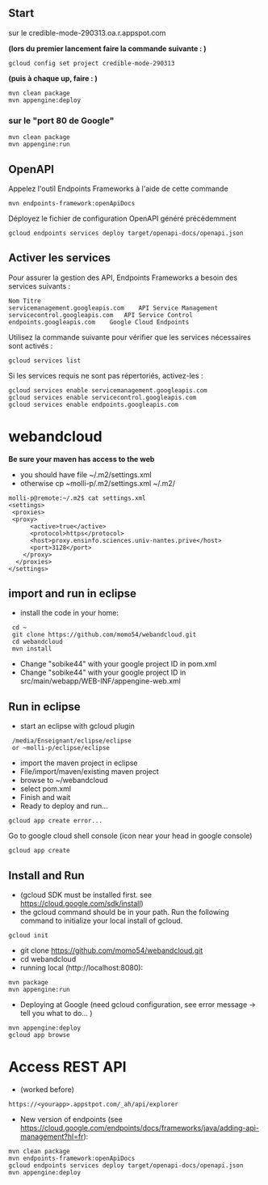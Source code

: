 ## Start 

sur le credible-mode-290313.oa.r.appspot.com

**(lors du premier lancement faire la commande suivante : )** 

    gcloud config set project credible-mode-290313

**(puis à chaque up, faire : )**

    mvn clean package
    mvn appengine:deploy




### sur le "port 80 de Google"
    mvn clean package
    mvn appengine:run

##  OpenAPI

Appelez l'outil Endpoints Frameworks à l'aide de cette commande 

    mvn endpoints-framework:openApiDocs

Déployez le fichier de configuration OpenAPI généré précédemment

    gcloud endpoints services deploy target/openapi-docs/openapi.json


## Activer les services

Pour assurer la gestion des API, Endpoints Frameworks a besoin des services suivants :

    Nom	Titre
    servicemanagement.googleapis.com	API Service Management
    servicecontrol.googleapis.com	API Service Control
    endpoints.googleapis.com	Google Cloud Endpoints

Utilisez la commande suivante pour vérifier que les services nécessaires sont activés :

    gcloud services list

Si les services requis ne sont pas répertoriés, activez-les :

    gcloud services enable servicemanagement.googleapis.com
    gcloud services enable servicecontrol.googleapis.com
    gcloud services enable endpoints.googleapis.com

# webandcloud

**Be sure your maven has access to the web**
* you should have file ~/.m2/settings.xml
* otherwise cp ~molli-p/.m2/settings.xml ~/.m2/

```
molli-p@remote:~/.m2$ cat settings.xml
<settings>
 <proxies>
 <proxy>
      <active>true</active>
      <protocol>https</protocol>
      <host>proxy.ensinfo.sciences.univ-nantes.prive</host>
      <port>3128</port>
    </proxy>
  </proxies>
</settings>
```

## import and run in eclipse
* install the code in your home:
```
 cd ~
 git clone https://github.com/momo54/webandcloud.git
 cd webandcloud
 mvn install
```
* Change "sobike44" with your google project ID in pom.xml
* Change "sobike44" with your google project ID in src/main/webapp/WEB-INF/appengine-web.xml

## Run in eclipse

* start an eclipse with gcloud plugin
```
 /media/Enseignant/eclipse/eclipse
 or ~molli-p/eclipse/eclipse
 ```
* import the maven project in eclipse
 * File/import/maven/existing maven project
 * browse to ~/webandcloud
 * select pom.xml
 * Finish and wait
 * Ready to deploy and run...
 ```
 gcloud app create error...
 ```
 Go to google cloud shell console (icon near your head in google console)
 ```
 gcloud app create
 ```


## Install and Run 
* (gcloud SDK must be installed first. see https://cloud.google.com/sdk/install)
 * the gcloud command should be in your path. Run the following command to initialize your local install of gcloud.
```
gcloud init
```
* git clone https://github.com/momo54/webandcloud.git
* cd webandcloud
* running local (http://localhost:8080):
```
mvn package
mvn appengine:run
```
* Deploying at Google (need gcloud configuration, see error message -> tell you what to do... 
)
```
mvn appengine:deploy
gcloud app browse
```

# Access REST API
* (worked before) 
```
https://<yourapp>.appstpot.com/_ah/api/explorer
```
* New version of endpoints (see https://cloud.google.com/endpoints/docs/frameworks/java/adding-api-management?hl=fr):
```
mvn clean package
mvn endpoints-framework:openApiDocs
gcloud endpoints services deploy target/openapi-docs/openapi.json 
mvn appengine:deploy
```
